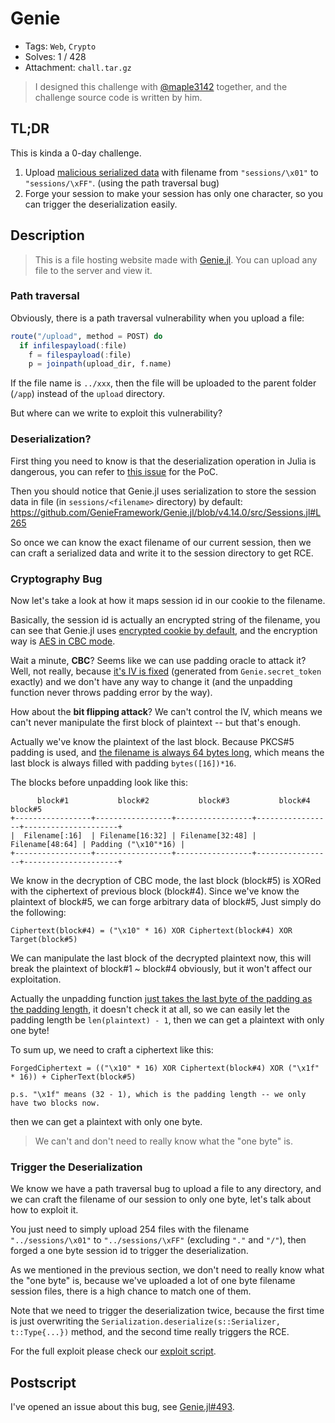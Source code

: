 # Genie

- Tags: `Web`, `Crypto`
- Solves: 1 / 428
- Attachment: `chall.tar.gz`

> I designed this challenge with [@maple3142](https://github.com/maple3142) together, and the challenge source code is written by him.

## TL;DR

This is kinda a 0-day challenge.

1. Upload [malicious serialized data](https://github.com/JuliaLang/julia/issues/32601) with filename from `"sessions/\x01"` to `"sessions/\xFF"`. (using the path traversal bug)
2. Forge your session to make your session has only one character, so you can trigger the deserialization easily.

## Description

> This is a file hosting website made with [Genie.jl](https://github.com/GenieFramework/Genie.jl). You can upload any file to the server and view it.

### Path traversal

Obviously, there is a path traversal vulnerability when you upload a file:
```julia
route("/upload", method = POST) do
  if infilespayload(:file)
    f = filespayload(:file)
    p = joinpath(upload_dir, f.name)
```
If the file name is `../xxx`, then the file will be uploaded to the parent folder (`/app`) instead of the `upload` directory.

But where can we write to exploit this vulnerability?

### Deserialization?

First thing you need to know is that the deserialization operation in Julia is dangerous, you can refer to [this issue](https://github.com/JuliaLang/julia/issues/32601) for the PoC.

Then you should notice that Genie.jl uses serialization to store the session data in file (in `sessions/<filename>` directory) by default: https://github.com/GenieFramework/Genie.jl/blob/v4.14.0/src/Sessions.jl#L265

So once we can know the exact filename of our current session, then we can craft a serialized data and write it to the session directory to get RCE.

### Cryptography Bug

Now let's take a look at how it maps session id in our cookie to the filename.

Basically, the session id is actually an encrypted string of the filename, you can see that Genie.jl uses [encrypted cookie by default](https://github.com/GenieFramework/Genie.jl/blob/v4.14.0/src/Cookies.jl#L74-L81), and the encryption way is [AES in CBC mode](https://github.com/GenieFramework/Genie.jl/blob/master/src/Encryption.jl#L16-L21).

Wait a minute, **CBC**? Seems like we can use padding oracle to attack it? Well, not really, because [it's IV is fixed](https://github.com/JuliaCrypto/Nettle.jl/blob/master/src/cipher.jl#L78-L83) (generated from `Genie.secret_token` exactly) and we don't have any way to change it (and the unpadding function never throws padding error by the way).

How about the **bit flipping attack**? We can't control the IV, which means we can't never manipulate the first block of plaintext -- but that's enough.

Actually we've know the plaintext of the last block. Because PKCS#5 padding is used, and [the filename is always 64 bytes long](https://github.com/GenieFramework/Genie.jl/blob/v4.14.0/src/Sessions.jl#L46-L51), which means the last block is always filled with padding `bytes([16])*16`.

The blocks before unpadding look like this:

```
      block#1           block#2           block#3           block#4             block#5
+-----------------+-----------------+-----------------+-----------------+---------------------+
|  Filename[:16]  | Filename[16:32] | Filename[32:48] | Filename[48:64] | Padding ("\x10"*16) |
+-----------------+-----------------+-----------------+-----------------+---------------------+
```

We know in the decryption of CBC mode, the last block (block#5) is XORed with the ciphertext of previous block (block#4). Since we've know the plaintext of block#5, we can forge arbitrary data of block#5, Just simply do the following:

```
Ciphertext(block#4) = ("\x10" * 16) XOR Ciphertext(block#4) XOR Target(block#5)
```

We can manipulate the last block of the decrypted plaintext now, this will break the plaintext of block#1 ~ block#4 obviously, but it won't affect our exploitation.

Actually the unpadding function [just takes the last byte of the padding as the padding length](https://github.com/JuliaCrypto/Nettle.jl/blob/master/src/cipher.jl#L90-L93), it doesn't check it at all, so we can easily let the padding length be `len(plaintext) - 1`, then we can get a plaintext with only one byte!

To sum up, we need to craft a ciphertext like this:
```
ForgedCiphertext = (("\x10" * 16) XOR Ciphertext(block#4) XOR ("\x1f" * 16)) + CipherText(block#5)

p.s. "\x1f" means (32 - 1), which is the padding length -- we only have two blocks now.
```
then we can get a plaintext with only one byte.

> We can't and don't need to really know what the "one byte" is.

### Trigger the Deserialization

We know we have a path traversal bug to upload a file to any directory, and we can craft the filename of our session to only one byte, let's talk about how to exploit it.

You just need to simply upload 254 files with the filename `"../sessions/\x01"` to `"../sessions/\xFF"` (excluding `"."` and `"/"`), then forged a one byte session id to trigger the deserialization.

As we mentioned in the previous section, we don't need to really know what the "one byte" is, because we've uploaded a lot of one byte filename session files, there is a high chance to match one of them.

Note that we need to trigger the deserialization twice, because the first time is just overwriting the `Serialization.deserialize(s::Serializer, t::Type{...})` method, and the second time really triggers the RCE.

For the full exploit please check our [exploit script](exploit/exploit.py).

## Postscript

I've opened an issue about this bug, see [Genie.jl#493](https://github.com/GenieFramework/Genie.jl/issues/493).
